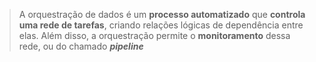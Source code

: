 
> A orquestração de dados é um **processo automatizado** que **controla uma rede de tarefas**, criando relações lógicas de dependência entre elas. Além disso, a orquestração permite o **monitoramento** dessa rede, ou do chamado _**pipeline**_
